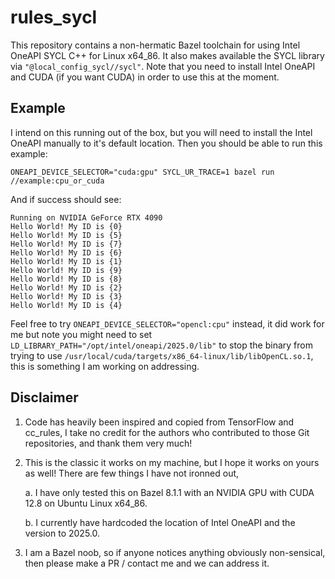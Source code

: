 # rules_sycl
This repository contains a non-hermatic Bazel toolchain for using Intel OneAPI SYCL C++ for Linux x64_86. It also makes available the
SYCL library via `"@local_config_sycl//sycl"`. Note that you need to install Intel OneAPI and CUDA (if you want CUDA) in order to use this at the moment.

## Example

I intend on this running out of the box, but you will need to install the Intel OneAPI manually to it's default location. Then you should be able to run this example:
```
ONEAPI_DEVICE_SELECTOR="cuda:gpu" SYCL_UR_TRACE=1 bazel run //example:cpu_or_cuda
```
And if success should see:
```
Running on NVIDIA GeForce RTX 4090
Hello World! My ID is {0}
Hello World! My ID is {5}
Hello World! My ID is {7}
Hello World! My ID is {6}
Hello World! My ID is {1}
Hello World! My ID is {9}
Hello World! My ID is {8}
Hello World! My ID is {2}
Hello World! My ID is {3}
Hello World! My ID is {4}
```
Feel free to try `ONEAPI_DEVICE_SELECTOR="opencl:cpu"` instead, it did work for me but note you might need to set `LD_LIBRARY_PATH="/opt/intel/oneapi/2025.0/lib"` to stop the binary from trying to use `/usr/local/cuda/targets/x86_64-linux/lib/libOpenCL.so.1`, this is something I am working on addressing.

## Disclaimer
1. Code has heavily been inspired and copied from TensorFlow and cc_rules, I take no credit for the authors who contributed to those Git repositories, and thank them very much!
2. This is the classic it works on my machine, but I hope it works on yours as well! There are few things I have not ironned out,
    
    a. I have only tested this on Bazel 8.1.1 with an NVIDIA GPU with CUDA 12.8 on Ubuntu Linux x64_86.

    b. I currently have hardcoded the location of Intel OneAPI and the version to 2025.0.

3. I am a Bazel noob, so if anyone notices anything obviously non-sensical, then please make a PR / contact me and we can address it.
